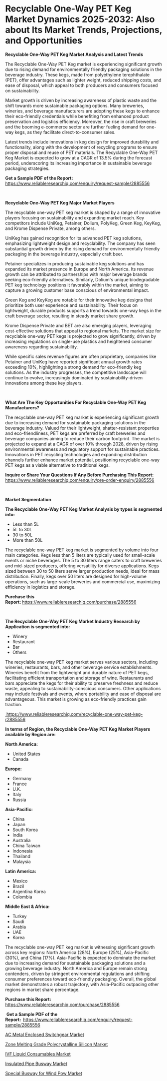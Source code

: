 <p><h1>Recyclable One-Way PET Keg Market Dynamics 2025-2032: Also about Its Market Trends, Projections, and Opportunities</h1></p><p><strong>Recyclable One-Way PET Keg Market Analysis and Latest Trends</strong></p>
<p><p>The Recyclable One-Way PET Keg market is experiencing significant growth due to rising demand for environmentally friendly packaging solutions in the beverage industry. These kegs, made from polyethylene terephthalate (PET), offer advantages such as lighter weight, reduced shipping costs, and ease of disposal, which appeal to both producers and consumers focused on sustainability.</p><p>Market growth is driven by increasing awareness of plastic waste and the shift towards more sustainable packaging options. Many breweries, wineries, and beverage manufacturers are adopting these kegs to enhance their eco-friendly credentials while benefiting from enhanced product preservation and logistics efficiency. Moreover, the rise in craft breweries and the booming e-commerce sector are further fueling demand for one-way kegs, as they facilitate direct-to-consumer sales.</p><p>Latest trends include innovations in keg design for improved durability and functionality, along with the development of recycling programs to ensure proper disposal and reuse of PET materials. The Recyclable One-Way PET Keg Market is expected to grow at a CAGR of 13.5% during the forecast period, underscoring its increasing importance in sustainable beverage packaging strategies.</p></p>
<p><strong>Get a Sample PDF of the Report:&nbsp;</strong> <a href="https://www.reliableresearchiq.com/enquiry/request-sample/2885556?utm_campaign=1900&utm_medium=2&utm_source=Github&utm_content=ia&utm_term=13032025&utm_id=recyclable-one-way-pet-keg">https://www.reliableresearchiq.com/enquiry/request-sample/2885556</a></p>
<p>&nbsp;</p>
<p><strong>Recyclable One-Way PET Keg Major Market Players</strong></p>
<p><p>The recyclable one-way PET keg market is shaped by a range of innovative players focusing on sustainability and expanding market reach. Key competitors include UniKeg, Petainer, Dolium, PolyKeg, Green Keg, KeyKeg, and Krome Dispense Private, among others.</p><p>UniKeg has gained recognition for its advanced PET keg solutions, emphasizing lightweight design and recyclability. The company has seen substantial growth driven by the rising demand for environmentally friendly packaging in the beverage industry, especially craft beer.</p><p>Petainer specializes in producing sustainable keg solutions and has expanded its market presence in Europe and North America. Its revenue growth can be attributed to partnerships with major beverage brands seeking eco-friendly alternatives. Similarly, Dolium's unique biodegradable PET keg technology positions it favorably within the market, aiming to capture a growing customer base conscious of environmental impact.</p><p>Green Keg and KeyKeg are notable for their innovative keg designs that prioritize both user experience and sustainability. Their focus on lightweight, durable products supports a trend towards one-way kegs in the craft beverage sector, resulting in steady market share growth.</p><p>Krome Dispense Private and BET are also emerging players, leveraging cost-effective solutions that appeal to regional markets. The market size for recyclable one-way PET kegs is projected to grow significantly, driven by increasing regulations on single-use plastics and heightened consumer awareness regarding sustainability.</p><p>While specific sales revenue figures are often proprietary, companies like Petainer and UniKeg have reported significant annual growth rates exceeding 10%, highlighting a strong demand for eco-friendly keg solutions. As the industry progresses, the competitive landscape will continue to evolve, increasingly dominated by sustainability-driven innovations among these key players.</p></p>
<p>&nbsp;</p>
<p><strong>What Are The Key Opportunities For Recyclable One-Way PET Keg Manufacturers?</strong></p>
<p><p>The recyclable one-way PET keg market is experiencing significant growth due to increasing demand for sustainable packaging solutions in the beverage industry. Valued for their lightweight, shatter-resistant properties and eco-friendliness, PET kegs are preferred by craft breweries and beverage companies aiming to reduce their carbon footprint. The market is projected to expand at a CAGR of over 10% through 2028, driven by rising environmental awareness and regulatory support for sustainable practices. Innovations in PET recycling technologies and expanding distribution channels further enhance market potential, positioning recyclable one-way PET kegs as a viable alternative to traditional kegs.</p></p>
<p><strong>Inquire or Share Your Questions If Any Before Purchasing This Report:</strong> <a href="https://www.reliableresearchiq.com/enquiry/pre-order-enquiry/2885556?utm_campaign=1900&utm_medium=2&utm_source=Github&utm_content=ia&utm_term=13032025&utm_id=recyclable-one-way-pet-keg">https://www.reliableresearchiq.com/enquiry/pre-order-enquiry/2885556</a></p>
<p>&nbsp;</p>
<p><strong>Market Segmentation</strong></p>
<p><strong>The Recyclable One-Way PET Keg Market Analysis by types is segmented into:</strong></p>
<p><ul><li>Less than 5L</li><li>5L to 30L</li><li>30 to 50L</li><li>More than 50L</li></ul></p>
<p><p>The recyclable one-way PET keg market is segmented by volume into four main categories. Kegs less than 5 liters are typically used for small-scale events or niche beverages. The 5 to 30 liters range caters to craft breweries and mid-sized producers, offering versatility for diverse applications. Kegs sized between 30 to 50 liters serve larger production needs, ideal for mass distribution. Finally, kegs over 50 liters are designed for high-volume operations, such as large-scale breweries and commercial use, maximizing efficiency in logistics and storage.</p></p>
<p><strong>Purchase this Report:&nbsp;</strong><a href="https://www.reliableresearchiq.com/purchase/2885556?utm_campaign=1900&utm_medium=2&utm_source=Github&utm_content=ia&utm_term=13032025&utm_id=recyclable-one-way-pet-keg">https://www.reliableresearchiq.com/purchase/2885556</a></p>
<p>&nbsp;</p>
<p><strong>The Recyclable One-Way PET Keg Market Industry Research by Application is segmented into:</strong></p>
<p><ul><li>Winery</li><li>Restaurant</li><li>Bar</li><li>Others</li></ul></p>
<p><p>The recyclable one-way PET keg market serves various sectors, including wineries, restaurants, bars, and other beverage service establishments. Wineries benefit from the lightweight and durable nature of PET kegs, facilitating efficient transportation and storage of wine. Restaurants and bars appreciate the kegs for their ability to preserve freshness and reduce waste, appealing to sustainability-conscious consumers. Other applications may include festivals and events, where portability and ease of disposal are advantageous. This market is growing as eco-friendly practices gain traction.</p></p>
<p><a href="https://www.reliableresearchiq.com/recyclable-one-way-pet-keg-r2885556?utm_campaign=1900&utm_medium=2&utm_source=Github&utm_content=ia&utm_term=13032025&utm_id=recyclable-one-way-pet-keg">&nbsp;https://www.reliableresearchiq.com/recyclable-one-way-pet-keg-r2885556</a></p>
<p><strong>In terms of Region, the Recyclable One-Way PET Keg Market Players available by Region are:</strong></p>
<p>
    <p> <strong> North America: </strong>
        <ul>
            <li>United States</li>
            <li>Canada</li>
        </ul>
        </p> 
    <p> <strong> Europe: </strong>
        <ul>
            <li>Germany</li>
            <li>France</li>
            <li>U.K.</li>
            <li>Italy</li>
            <li>Russia</li>
        </ul>
        </p> 
    <p> <strong> Asia-Pacific: </strong>
        <ul>
            <li>China</li>
            <li>Japan</li>
            <li>South Korea</li>
            <li>India</li>
            <li>Australia</li>
            <li>China Taiwan</li>
            <li>Indonesia</li>
            <li>Thailand</li>
            <li>Malaysia</li>
        </ul>
        </p> 
    <p> <strong> Latin America: </strong>
        <ul>
            <li>Mexico</li>
            <li>Brazil</li>
            <li>Argentina Korea</li>
            <li>Colombia</li>
        </ul>
        </p> 
    <p> <strong> Middle East & Africa: </strong>
        <ul>
            <li>Turkey</li>
            <li>Saudi</li>
            <li>Arabia</li>
            <li>UAE</li>
            <li>Korea</li>
        </ul>
    </p>
    </p>
<p><p>The recyclable one-way PET keg market is witnessing significant growth across key regions: North America (28%), Europe (25%), Asia-Pacific (30%), and China (17%). Asia-Pacific is expected to dominate the market due to increasing demand for sustainable packaging solutions and a growing beverage industry. North America and Europe remain strong contenders, driven by stringent environmental regulations and shifting consumer preferences toward eco-friendly packaging. Overall, the global market demonstrates a robust trajectory, with Asia-Pacific outpacing other regions in market share percentage.</p></p>
<p><strong>Purchase this Report: </strong><a href="https://www.reliableresearchiq.com/purchase/2885556?utm_campaign=1900&utm_medium=2&utm_source=Github&utm_content=ia&utm_term=13032025&utm_id=recyclable-one-way-pet-keg">https://www.reliableresearchiq.com/purchase/2885556</a></p>
<p>&nbsp;<strong>Get a Sample PDF of the Report:&nbsp;&nbsp;</strong><a href="https://www.reliableresearchiq.com/enquiry/request-sample/2885556?utm_campaign=1900&utm_medium=2&utm_source=Github&utm_content=ia&utm_term=13032025&utm_id=recyclable-one-way-pet-keg">https://www.reliableresearchiq.com/enquiry/request-sample/2885556</a></p>
<p><strong></strong></p>
<p><p><a href="https://github.com/kanetaerkid/Market-Research-Report-List-1/blob/main/ac-metal-enclosed-switchgear-market.md?utm_campaign=1900&utm_medium=2&utm_source=Github&utm_content=ia&utm_term=13032025&utm_id=recyclable-one-way-pet-keg">AC Metal Enclosed Switchgear Market</a></p><p><a href="https://github.com/yodhafirorae/Market-Research-Report-List-1/blob/main/zone-melting-grade-polycrystalline-silicon-market.md?utm_campaign=1900&utm_medium=2&utm_source=Github&utm_content=ia&utm_term=13032025&utm_id=recyclable-one-way-pet-keg">Zone Melting Grade Polycrystalline Silicon Market</a></p><p><a href="https://github.com/cayposshefin/Market-Research-Report-List-1/blob/main/ivf-liquid-consumables-market.md?utm_campaign=1900&utm_medium=2&utm_source=Github&utm_content=ia&utm_term=13032025&utm_id=recyclable-one-way-pet-keg">IVF Liquid Consumables Market</a></p><p><a href="https://github.com/busamoleankk/Market-Research-Report-List-1/blob/main/insulated-pipe-busway-market.md?utm_campaign=1900&utm_medium=2&utm_source=Github&utm_content=ia&utm_term=13032025&utm_id=recyclable-one-way-pet-keg">Insulated Pipe Busway Market</a></p><p><a href="https://github.com/chillwervenu/Market-Research-Report-List-1/blob/main/special-busway-for-wind-pow-market.md?utm_campaign=1900&utm_medium=2&utm_source=Github&utm_content=ia&utm_term=13032025&utm_id=recyclable-one-way-pet-keg">Special Busway for Wind Pow Market</a></p></p>